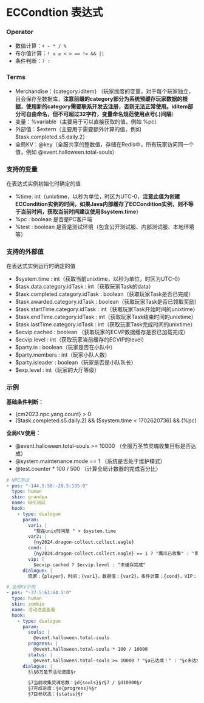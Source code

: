# ECCondtion 表达式

### Operator

- 数值计算：`+ - * / %`
- 布尔值计算：`! ≤ ≥ < > == != && ||`
- 条件判断：`? :`

### Terms

- Merchandise：{category.iditem} （玩家维度的变量，对于每个玩家独立，且会保存至数据库，**注意前缀的category部分为系统预缓存玩家数据的根据，使用新的category需要联系开发去注册，否则无法正常使用。iditem部分可自由命名，但不可超过32字符，变量命名规范使用点号(.)间隔**）
- 变量：%variable（主要用于可以直接获取的值，例如 %pc）
- 外部值：$extern（主要用于需要额外计算的值，例如 $task.completed.s5.daily.2）
- 全局KV：@key（全服共享的整数值，存储在Redis中，所有玩家访问同一个值，例如 @event.halloween.total-souls）

### 支持的变量

在表达式实例初始化时确定的值

- %time: int（unixtime，以秒为单位，时区为UTC-0，**注意此值为创建ECCondition实例的时间，如果Java内部缓存了ECCondition实例，则不等于当前时间，获取当前时间建议使用$system.time**）
- %pc : boolean 是否是PC客户端
- %test : boolean 是否是测试环境（包含公开测试服、内部测试服、本地环境等）

### 支持的外部值

在表达式实例运行时确定的值

- $system.time : int（获取当前unixtime，以秒为单位，时区为UTC-0）
- $task.data.category.idTask : int（获取玩家Task的data）
- $task.completed.category.idTask : boolean（获取玩家Task是否已完成）
- $task.awarded.category.idTask : boolean（获取玩家Task是否已领取奖励）
- $task.startTime.category.idTask : int（获取玩家Task开始时间的unixtime）
- $task.endTime.category.idTask : int（获取玩家Task结束时间的unixtime）
- $task.lastTime.category.idTask : int（获取玩家Task完成时间的unixtime）
- $ecvip.cached : boolean （获取玩家的ECVP数据缓存是否已加载完成）
- $ecvip.level : int（获取玩家当前缓存的ECVIP的level）
- $party.in : boolean（玩家是否在小队中）
- $party.members : int（玩家小队人数）
- $party.isleader : boolean（玩家是否是小队队长）
- $exp.level : int（玩家的大厅等级）

### 示例

**基础条件判断：**
- {cm2023.npc.yang.count} > 0
- (\$task.completed.s5.daily.2) && ($system.time < 1702620736) && (%pc)

**全局KV使用：**
- @event.halloween.total-souls >= 10000  （全服万圣节灵魂收集目标是否达成）
- @system.maintenance.mode == 1  （系统是否处于维护模式）
- @test.counter * 100 / 500  （计算全局计数器的完成百分比）

```yaml
# NPC测试
- pos: "-144.5:58:-20.5:135:0"
  type: human
  skin: grandpa
  name: NPC测试
  hook:
    - type: dialogue
      param:
        var1: |
          "现在unix时间是 " + $system.time
        var2: |
          {ny2024.dragon-collect.collect.eagle}
        cond: |
          {ny2024.dragon-collect.collect.eagle} == 1 ? "鹰爪已收集" : "鹰爪未收集"
        vip: |
          $ecvip.cached ? $ecvip.level : "未缓存完成"
      dialogue: |
        玩家：{player}，时间：{var1}，数据值：{var2}，条件计算：{cond}，VIP：{vip}

# 全局KV示例
- pos: "-37.5:61:64.5:0"
  type: human
  skin: zombie
  name: 活动进度查看
  hook:
    - type: dialogue
      param:
        souls: |
          @event.halloween.total-souls
        progress: |
          @event.halloween.total-souls * 100 / 10000
        status: |
          @event.halloween.total-souls >= 10000 ? "§a已达成！" : "§c未达成"
      dialogue: |
        §l§6万圣节活动进度§r

        §7当前收集灵魂总数：§d{souls}§r§7 / §d10000§r
        §7完成进度：§e{progress}%§r
        §7目标状态：{status}§r
```
